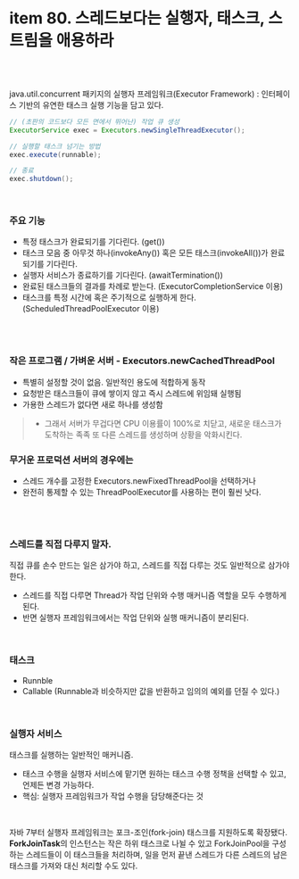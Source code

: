 # item 80. 스레드보다는 실행자, 태스크, 스트림을 애용하라

<br><br>

java.util.concurrent 패키지의 실행자 프레임워크(Executor Framework)
: 인터페이스 기반의 유연한 태스크 실행 기능을 담고 있다.

``` java
// (초판의 코드보다 모든 면에서 뛰어난) 작업 큐 생성
ExecutorService exec = Executors.newSingleThreadExecutor();

// 실행할 태스크 넘기는 방법
exec.execute(runnable);

// 종료
exec.shutdown();
```

<br>

### 주요 기능

* 특정 태스크가 완료되기를 기다린다. (get())
* 태스크 모음 중 아무것 하나(invokeAny()) 혹은 모든 태스크(invokeAll())가 완료되기를 기다린다.
* 실행자 서비스가 종료하기를 기다린다. (awaitTermination())
* 완료된 태스크들의 결과를 차례로 받는다. (ExecutorCompletionService 이용)
* 태스크를 특정 시간에 혹은 주기적으로 실행하게 한다. (ScheduledThreadPoolExecutor 이용)

<br><br>

### 작은 프로그램 / 가벼운 서버 - Executors.newCachedThreadPool
* 특별히 설정할 것이 없음. 일반적인 용도에 적합하게 동작
* 요청받은 태스크들이 큐에 쌓이지 않고 즉시 스레드에 위임돼 실행됨
* 가용한 스레드가 없다면 새로 하나를 생성함
> * 그래서 서버가 무겁다면 CPU 이용률이 100%로 치닫고, 새로운 태스크가 도착하는 족족 또 다른 스레드를 생성하며 상황을 악화시킨다.


### 무거운 프로덕션 서버의 경우에는 
* 스레드 개수를 고정한 Executors.newFixedThreadPool을 선택하거나
* 완전히 통제할 수 있는 ThreadPoolExecutor를 사용하는 편이 훨씬 낫다.

<br><br>


### 스레드를 직접 다루지 말자.
직접 큐를 손수 만드는 일은 삼가야 하고, 스레드를 직접 다루는 것도 일반적으로 삼가야 한다.
* 스레드를 직접 다루면 Thread가 작업 단위와 수행 매커니즘 역할을 모두 수행하게 된다.
* 반면 실행자 프레임워크에서는 작업 단위와 실행 매커니즘이 분리된다.

<br>

### 태스크
* Runnble
* Callable (Runnable과 비슷하지만 값을 반환하고 임의의 예외를 던질 수 있다.)

<br>

### 실행자 서비스
태스크를 실행하는 일반적인 매커니즘.
* 태스크 수행을 실행자 서비스에 맡기면 원하는 태스크 수행 정책을 선택할 수 있고, 언제든 변경 가능하다.
* 핵심: 실행자 프레임워크가 작업 수행을 담당해준다는 것

<br>

자바 7부터 실행자 프레임워크는 포크-조인(fork-join) 태스크를 지원하도록 확장됐다. 
**ForkJoinTask**의 인스턴스는 작은 하위 태스크로 나뉠 수 있고 ForkJoinPool을 구성하는 스레드들이 이 태스크들을 처리하며, 
일을 먼저 끝낸 스레드가 다른 스레드의 남은 태스크를 가져와 대신 처리할 수도 있다.

